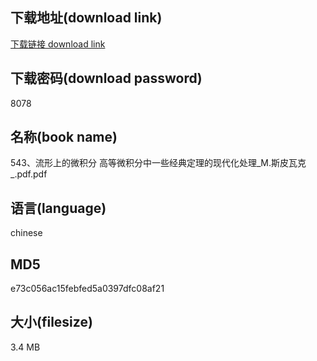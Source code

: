 ## 下载地址(download link)
[下载链接 download link](https://voluble-croquembouche-d321dc.netlify.app/?s=543%E3%80%81%E6%B5%81%E5%BD%A2%E4%B8%8A%E7%9A%84%E5%BE%AE%E7%A7%AF%E5%88%86+%E9%AB%98%E7%AD%89%E5%BE%AE%E7%A7%AF%E5%88%86%E4%B8%AD%E4%B8%80%E4%BA%9B%E7%BB%8F%E5%85%B8%E5%AE%9A%E7%90%86%E7%9A%84%E7%8E%B0%E4%BB%A3%E5%8C%96%E5%A4%84%E7%90%86_M.%E6%96%AF%E7%9A%AE%E7%93%A6%E5%85%8B_.pdf)

## 下载密码(download password)
8078

## 名称(book name)
543、流形上的微积分 高等微积分中一些经典定理的现代化处理_M.斯皮瓦克_.pdf.pdf

## 语言(language)
chinese

## MD5
e73c056ac15febfed5a0397dfc08af21

## 大小(filesize)
3.4 MB
